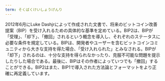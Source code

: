 ```yaml
---
term: そくばくけいしょうげんり
---
```

2012年6月にLuke Dashjrによって作成された文書で、将来のビットコイン改善提案（BIP）を受け入れるための具体的な基準を定めている。BIP2は、BIPが「受理」、「却下」、「撤回」されるという概念を導入し、それぞれのステータスに必要な条件を規定している。BIPは、開発者やユーザーを含むビットコインコミュニティから大きな支持を得た場合、「受け入れられた」とみなされる。BIPが「却下」されるのは、十分な支持を得られなかったり、克服不可能な問題を提示したりした場合である。最後に、BIPはその作者によっていつでも「撤回」することができる。BIP2はまた、BIP1で導入された方法論とフォーマットをより正確に再定義しています。